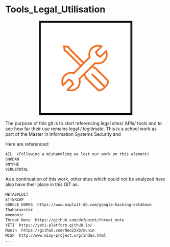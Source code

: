 # Tools_Legal_Utilisation
<p align="center"> 
<img src="https://github.com/MichalonCarpino/Tools_Legal_Utilisation/blob/main/Tools_Legal_Utilisation/images/tools.PNG?raw=true" alt="Sublime's custom image"/>
</p>

The purpose of this git is to start referencing legal sites/ APIs/ tools and to see how far their use remains legal / legitimate. This is a school work as part of the Master in Information Systems Security and

Here are referenced:

    AIL  (Following a mishandling we lost our work on this element) 
    SHODAN
    ONYPHE
    VIRUSTOTAL
    
As a continuation of this work, other sites which could not be analyzed here also have their place in this GIT as:

    METASPLOIT
    ETTERCAP
    GOOGLE DORKS  https://www.exploit-db.com/google-hacking-database
    ThaHarvester 
    mnemonic
    Threat Note  https://github.com/defpoint/threat_note
    YETI  https://yeti-platform.github.io/
    Munin  https://github.com/Neo23x0/munin
    MISP  http://www.misp-project.org/index.html
    ...
